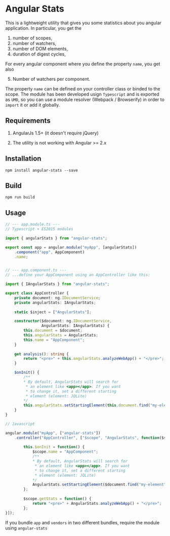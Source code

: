 Angular Stats
=========

This is a lightweight utility that gives you some statistics about you angular application. In particular, you get the 

1. number of scopes,
2. number of watchers,
3. number of DOM elements,
4. duration of digest cycles,

For every angular component where you define the property ``name``, you get also 

5. Number of watchers per component.

The property ``name`` can be defined on your controller class or binded to the scope. The module has been developed usign ``Typescript`` and is exported as ``UMD``, so you can use a module resolver (Webpack / Browserify) in order to ``import`` it or add it globally. 

## Requirements

1. AngularJs 1.5+ (it doesn't require jQuery)

2. The utility is not working with Angular >= 2.x

## Installation

``npm install angular-stats --save``

## Build

``npm run build``

## Usage

```typescript
// --- app.module.ts ---
// Typescript + ES2015 modules

import { angularStats } from "angular-stats";

export const app = angular.module("myApp", [angularStats])
    .component("app", AppComponent)
    .name;


// --- app.component.ts ---
// ...define your AppComponent using an AppController like this: 

import { IAngularStats } from "angular-stats";

export class AppController {
	private document: ng.IDocumentService;
	private angularStats: IAngularStats;
	
	static $inject = ["AngularStats"];

	constructor($document: ng.IDocumentService, 
	            AngularStats: IAngularStats) {
		this.document = $document;
	    this.angularStats = AngularStats;
	    this.name = "AppComponent";
	}
	
	get analysis(): string {
		return "<pre>" + this.angularStats.analyzeWebApp() + "</pre>";
	}

	$onInit() {
	    /**
	    * By default, AngularStats will search for
	     * an element like <app></app>. If you want 
	     * to change it, set a different starting
	     * element (element: JQLite)
        */
	    this.angularStats.setStartingElement(this.document.find("my-element"));
	}
}
``` 

```javascript
// Javascript

angular.module("myApp", ["angular-stats"])
    .controller("AppController", ["$scope", "AngularStats", function($scope, AngularStats) {
        
        this.$onInit = function() {
            $scope.name = "AppComponent";
            /**
            * By default, AngularStats will search for
             * an element like <app></app>. If you want 
             * to change it, set a different starting
             * element (element: JQLite)
            */
            AngularStats.setStartingElement($document.find("my-element"));
        };
        
        $scope.getStats = function() {
            return "<pre>" + AngularStats.analyzeWebApp() + "</pre>";
        };
}]);
``` 

If you bundle ``app`` and ``vendors`` in two different bundles, require the module using ``angular-stats``

